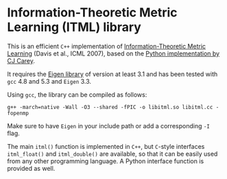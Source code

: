 Information-Theoretic Metric Learning (ITML) library
====================================================

This is an efficient `C++` implementation of [Information-Theoretic Metric Learning][1] (Davis et al., ICML 2007),
based on the [Python implementation by CJ Carey][2].

It requires the [Eigen library][3] of version at least 3.1 and has been tested with `gcc` 4.8 and 5.3 and `Eigen` 3.3.

Using `gcc`, the library can be compiled as follows:

    g++ -march=native -Wall -O3 --shared -fPIC -o libitml.so libitml.cc -fopenmp

Make sure to have `Eigen` in your include path or add a corresponding `-I` flag.

The main `itml()` function is implemented in `C++`, but `C`-style interfaces `itml_float()` and `itml_double()` are available,
so that it can be easily used from any other programming language. A Python interface function is provided as well.

[1]: http://www.cs.utexas.edu/users/pjain/itml/
[2]: https://github.com/all-umass/metric-learn/blob/master/metric_learn/itml.py
[3]: http://eigen.tuxfamily.org/
